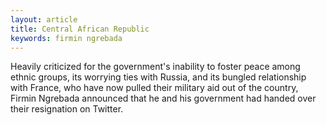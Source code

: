 ```yaml
---
layout: article
title: Central African Republic
keywords: firmin ngrebada
---
```


Heavily criticized for the government's inability to foster peace among ethnic groups, its worrying ties with Russia, and its bungled relationship with France, who have now pulled their military aid out of the country, Firmin Ngrebada announced that he and his government had handed over their resignation on Twitter.
